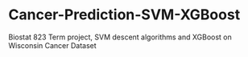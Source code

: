 # Cancer-Prediction-SVM-XGBoost
Biostat 823 Term project, SVM descent algorithms and XGBoost on Wisconsin Cancer Dataset
